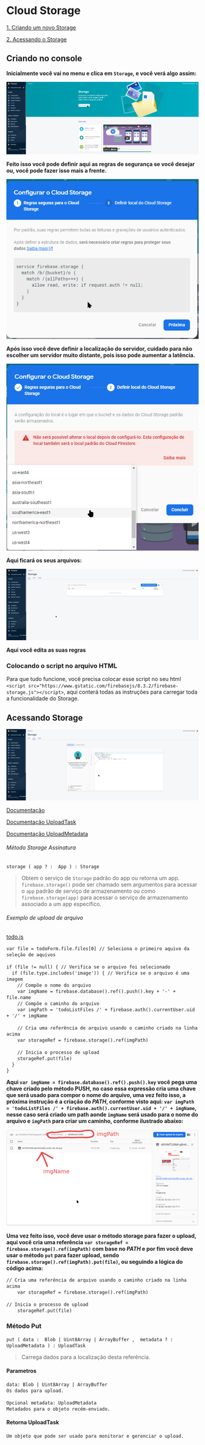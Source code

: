 # Cloud Storage
[1. Criando um novo Storage](#criando-no-console)

[2. Acessando o Storage](#acessando-storage)

## Criando no console
**Inicialmente você vai no menu e clica em `Storage`, e você verá algo assim:**

![SETUP](./.img/cs_1_setup.png)

**Feito isso você pode definir aqui as regras de segurança se você desejar ou, você pode fazer isso mais a frente.**

![Regras de Segurança](.img/cs_2_setup_regras_seguranca.png)

**Após isso você deve definir a localização do servidor, cuidado para não escolher um servidor muito distante, pois isso pode aumentar a latência.**

![Servidor Região](.img/cs_3_setup_servidor_regiao.png)

**Aqui ficará os seus arquivos:**

![Files](.img/cs_files.png)

**Aqui você edita as suas regras**

### Colocando o script no arquivo HTML
Para que tudo funcione, você precisa colocar esse script no seu html `<script src="https://www.gstatic.com/firebasejs/8.3.2/firebase-storage.js"></script>`, aqui conterá todas as instruções para carregar toda a funcionalidade do Storage.

## Acessando Storage

![Storage](.img/cs_storage.png)

[Documentação](https://firebase.google.com/docs/reference/js/firebase.storage)

[Documentação UploadTask](https://firebase.google.com/docs/reference/js/firebase.storage.UploadTask)

[Documentação UploadMetadata](https://firebase.google.com/docs/reference/js/firebase.storage.UploadMetadata)

###### Método Storage Assinatura
    storage ( app ? :  App ) : Storage

>Obtem o serviço de `Storage` padrão do app ou retorna um app. `firebase.storage()` pode ser chamado sem argumentos para acessar o `app` padrão de serviço de armazenamento ou como `firebase.storage(app)` para acessar o serviço de armazenamento associado a um app específico.

###### Exemplo de upload de arquivo
[todo.js](js/todo.js)

    var file = todoForm.file.files[0] // Seleciona o primeiro aquivo da seleção de aquivos

    if (file != null) { // Verifica se o arquivo foi selecionado
      if (file.type.includes('image')) { // Verifica se o arquivo é uma imagem
        // Compõe o nome do arquivo
        var imgName = firebase.database().ref().push().key + '-' + file.name
        // Compõe o caminho do arquivo
        var imgPath = 'todoListFiles /' + firebase.auth().currentUser.uid + '/' + imgName

        // Cria uma referência de arquivo usando o caminho criado na linha acima
        var storageRef = firebase.storage().ref(imgPath)
        
        // Inicia o processo de upload
        storageRef.put(file)
      }
    }

**Aqui `var imgName = firebase.database().ref().push().key` você pega uma chave criado pelo método PUSH, no caso essa expressão cria uma chave que será usado para compor o nome do arquivo, uma vez feito isso, a próxima instrução é a criação do *PATH*, conforme visto aqui: `var imgPath = 'todoListFiles /' + firebase.auth().currentUser.uid + '/' + imgName`, nesse caso será criado um path aonde `imgName` será usado para o nome do arquivo e `imgPath` para criar um caminho, conforme ilustrado abaixo:**

![CS Exemplo](./.img/cs_exemplo.png)

**Uma vez feito isso, você deve usar o método storage para fazer o upload, aqui você cria uma referência `var storageRef = firebase.storage().ref(imgPath)` com base no *PATH* e por fim você deve usar o método `put` para fazer upload, sendo `firebase.storage().ref(imgPath).put(file)`, ou seguindo a lógica do código acima:**

    // Cria uma referência de arquivo usando o caminho criado na linha acima
        var storageRef = firebase.storage().ref(imgPath)
        
    // Inicia o processo de upload
        storageRef.put(file)

### Método Put
    put ( data :  Blob | Uint8Array | ArrayBuffer ,  metadata ? :  UploadMetadata ) : UploadTask

>Carrega dados para a localização desta referência.

#### Parametros
    data: Blob | Uint8Array | ArrayBuffer
    Os dados para upload.

    Opcional metadata: UploadMetadata
    Metadados para o objeto recém-enviado.

#### Retorna UploadTask
    Um objeto que pode ser usado para monitorar e gerenciar o upload.
